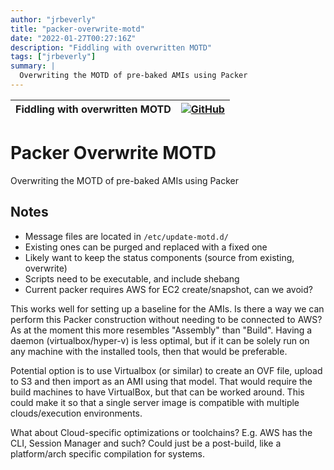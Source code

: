 ```yaml
---
author: "jrbeverly"
title: "packer-overwrite-motd"
date: "2022-01-27T00:27:16Z"
description: "Fiddling with overwritten MOTD"
tags: ["jrbeverly"]
summary: |
  Overwriting the MOTD of pre-baked AMIs using Packer
---
```


| Fiddling with overwritten MOTD | [![GitHub](https://img.shields.io/badge/GitHub-%23121011.svg?logo=github&logoColor=white)](https://github.com/jrbeverly/packer-overwrite-motd) |
| :-------- | -------: |


# Packer Overwrite MOTD

Overwriting the MOTD of pre-baked AMIs using Packer

## Notes

- Message files are located in `/etc/update-motd.d/`
- Existing ones can be purged and replaced with a fixed one
- Likely want to keep the status components (source from existing, overwrite)
- Scripts need to be executable, and include shebang
- Current packer requires AWS for EC2 create/snapshot, can we avoid?

This works well for setting up a baseline for the AMIs. Is there a way we can perform this Packer construction without needing to be connected to AWS? As at the moment this more resembles "Assembly" than "Build". Having a daemon (virtualbox/hyper-v) is less optimal, but if it can be solely run on any machine with the installed tools, then that would be preferable.

Potential option is to use Virtualbox (or similar) to create an OVF file, upload to S3 and then import as an AMI using that model. That would require the build machines to have VirtualBox, but that can be worked around. This could make it so that a single server image is compatible with multiple clouds/execution environments.

What about Cloud-specific optimizations or toolchains? E.g. AWS has the CLI, Session Manager and such? Could just be a post-build, like a platform/arch specific compilation for systems.
